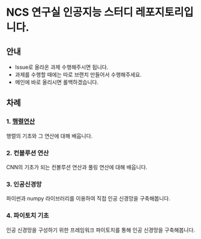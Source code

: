 # NCS 연구실 인공지능 스터디 레포지토리입니다.

## 안내
- Issue로 올라온 과제 수행해주시면 됩니다.
- 과제를 수행할 때에는 따로 브랜치 만들어서 수행해주세요.
- 메인에 바로 올리시면 롤백하겠습니다.

## 차례
### 1. [행렬연산](https://github.com/NCS-DL/DL/issues/1)
행렬의 기초와 그 연산에 대해 배웁니다.
### 2. 컨볼루션 연산
CNN의 기초가 되는 컨볼루션 연산과 풀링 연산에 대해 배웁니다.
### 3. 인공신경망
파이썬과 numpy 라이브러리를 이용하여 직접 인공 신경망을 구축해봅니다.
### 4. 파이토치 기초
인공 신경망을 구성하기 위한 프레임워크 파이토치를 통해 인공 신경망을 구축해봅니다.

